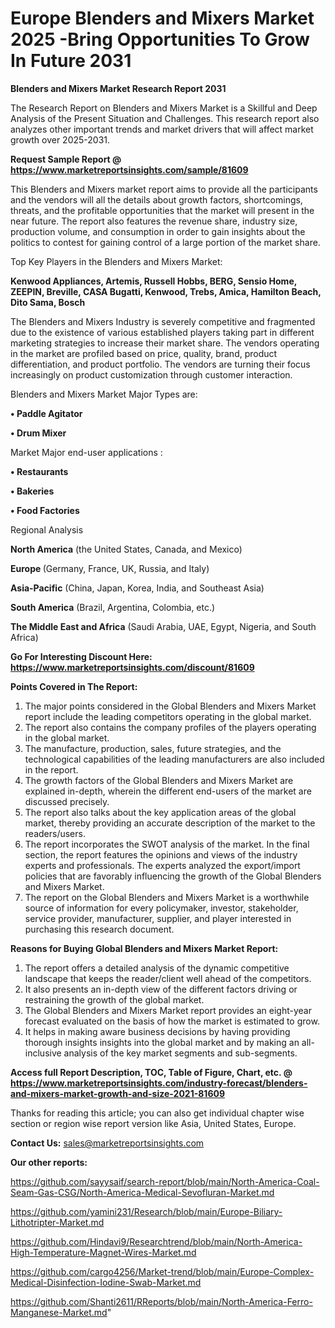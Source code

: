 # Europe Blenders and Mixers Market 2025 -Bring Opportunities To Grow In Future 2031

<strong>Blenders and Mixers Market Research Report 2031</strong>

The Research Report on Blenders and Mixers Market is a Skillful and Deep Analysis of the Present Situation and Challenges. This research report also analyzes other important trends and market drivers that will affect market growth over 2025-2031.

<strong>Request Sample Report @ <a href=https://www.marketreportsinsights.com/sample/81609>https://www.marketreportsinsights.com/sample/81609</a></strong>

This Blenders and Mixers market report aims to provide all the participants and the vendors will all the details about growth factors, shortcomings, threats, and the profitable opportunities that the market will present in the near future. The report also features the revenue share, industry size, production volume, and consumption in order to gain insights about the politics to contest for gaining control of a large portion of the market share.

Top Key Players in the Blenders and Mixers Market:

<strong>Kenwood Appliances, Artemis, Russell Hobbs, BERG, Sensio Home, ZEEPIN, Breville, CASA Bugatti, Kenwood, Trebs, Amica, Hamilton Beach, Dito Sama, Bosch</strong>

The Blenders and Mixers Industry is severely competitive and fragmented due to the existence of various established players taking part in different marketing strategies to increase their market share. The vendors operating in the market are profiled based on price, quality, brand, product differentiation, and product portfolio. The vendors are turning their focus increasingly on product customization through customer interaction.

Blenders and Mixers Market Major Types are:

<strong>• Paddle Agitator

• Drum Mixer</strong>

Market Major end-user applications :

<strong>• Restaurants

• Bakeries

• Food Factories</strong>

Regional Analysis

</u><strong><b>North America</b></strong> (the United States, Canada, and Mexico)

<strong><b>Europe </b></strong>(Germany, France, UK, Russia, and Italy)

<strong><b>Asia-Pacific</b></strong> (China, Japan, Korea, India, and Southeast Asia)

<strong><b>South America</b></strong> (Brazil, Argentina, Colombia, etc.)

<strong><b>The Middle East and Africa</b></strong> (Saudi Arabia, UAE, Egypt, Nigeria, and South Africa)

<strong>Go For Interesting Discount Here: <a href=https://www.marketreportsinsights.com/discount/81609>https://www.marketreportsinsights.com/discount/81609</a></strong>

<strong>Points Covered in The Report:</strong>
<ol>
  <li>The major points considered in the Global Blenders and Mixers Market report include the leading competitors operating in the global market.</li>
  <li>The report also contains the company profiles of the players operating in the global market.</li>
  <li>The manufacture, production, sales, future strategies, and the technological capabilities of the leading manufacturers are also included in the report.</li>
  <li>The growth factors of the Global Blenders and Mixers Market are explained in-depth, wherein the different end-users of the market are discussed precisely.</li>
  <li>The report also talks about the key application areas of the global market, thereby providing an accurate description of the market to the readers/users.</li>
  <li>The report incorporates the SWOT analysis of the market. In the final section, the report features the opinions and views of the industry experts and professionals. The experts analyzed the export/import policies that are favorably influencing the growth of the Global Blenders and Mixers Market.</li>
  <li>The report on the Global Blenders and Mixers Market is a worthwhile source of information for every policymaker, investor, stakeholder, service provider, manufacturer, supplier, and player interested in purchasing this research document.</li>
</ol>
<strong>Reasons for Buying Global Blenders and Mixers Market Report:</strong>

<ol>
  <li>The report offers a detailed analysis of the dynamic competitive landscape that keeps the reader/client well ahead of the competitors.</li>
  <li>It also presents an in-depth view of the different factors driving or restraining the growth of the global market.</li>
  <li>The Global Blenders and Mixers Market report provides an eight-year forecast evaluated on the basis of how the market is estimated to grow.</li>
  <li>It helps in making aware business decisions by having providing thorough insights insights into the global market and by making an all-inclusive analysis of the key market segments and sub-segments.</li>
</ol>
<strong>Access full Report Description, TOC, Table of Figure, Chart, etc. @ <a href=https://www.marketreportsinsights.com/industry-forecast/blenders-and-mixers-market-growth-and-size-2021-81609>https://www.marketreportsinsights.com/industry-forecast/blenders-and-mixers-market-growth-and-size-2021-81609</a></strong>


Thanks for reading this article; you can also get individual chapter wise section or region wise report version like Asia, United States, Europe.

<strong>Contact Us:</strong>
sales@marketreportsinsights.com

<strong>Our other reports:</strong>

<a href=https://github.com/sayysaif/search-report/blob/main/North-America-Coal-Seam-Gas-CSG/North-America-Medical-Sevofluran-Market.md>https://github.com/sayysaif/search-report/blob/main/North-America-Coal-Seam-Gas-CSG/North-America-Medical-Sevofluran-Market.md</a>

<a href=https://github.com/yamini231/Research/blob/main/Europe-Biliary-Lithotripter-Market.md>https://github.com/yamini231/Research/blob/main/Europe-Biliary-Lithotripter-Market.md</a>

<a href=https://github.com/Hindavi9/Researchtrend/blob/main/North-America-High-Temperature-Magnet-Wires-Market.md>https://github.com/Hindavi9/Researchtrend/blob/main/North-America-High-Temperature-Magnet-Wires-Market.md</a>

<a href=https://github.com/cargo4256/Market-trend/blob/main/Europe-Complex-Medical-Disinfection-Iodine-Swab-Market.md>https://github.com/cargo4256/Market-trend/blob/main/Europe-Complex-Medical-Disinfection-Iodine-Swab-Market.md</a>

<a href=https://github.com/Shanti2611/RReports/blob/main/North-America-Ferro-Manganese-Market.md>https://github.com/Shanti2611/RReports/blob/main/North-America-Ferro-Manganese-Market.md</a>"
